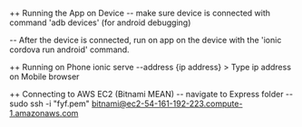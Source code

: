 ++ Running the App on Device
  -- make sure device is connected with command 'adb devices' (for android debugging)

  -- After the device is connected, run on app on the device with the 'ionic cordova run android' command.

  ++ Running on Phone
  ionic serve --address {ip address} > Type ip address on Mobile browser

  ++ Connecting to AWS EC2 (Bitnami MEAN)
    -- navigate to Express folder
    -- sudo ssh -i "fyf.pem" bitnami@ec2-54-161-192-223.compute-1.amazonaws.com
